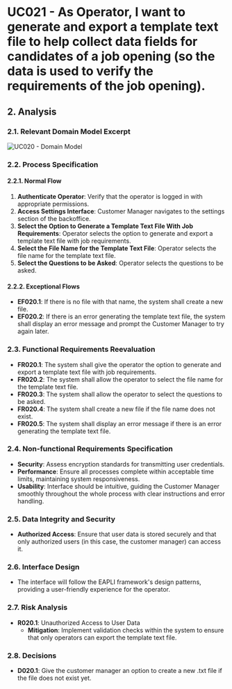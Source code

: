 # UC021 - As Operator, I want to generate and export a template text file to help collect data fields for candidates of a job opening (so the data is used to verify the requirements of the job opening).

## 2. Analysis

### 2.1. Relevant Domain Model Excerpt

![UC020 - Domain Model](svg/uc020-domain-model.svg)

### 2.2. Process Specification

#### 2.2.1. Normal Flow
1. **Authenticate Operator**: Verify that the operator is logged in with appropriate permissions.
2. **Access Settings Interface**: Customer Manager navigates to the settings section of the backoffice.
3. **Select the Option to Generate a Template Text File With Job Requirements**: Operator selects the option to generate and export a template text file with job requirements.
4. **Select the File Name for the Template Text File**: Operator selects the file name for the template text file.
5. **Select the Questions to be Asked**: Operator selects the questions to be asked.

#### 2.2.2. Exceptional Flows
- **EF020.1**: If there is no file with that name, the system shall create a new file.
- **EF020.2**: If there is an error generating the template text file, the system shall display an error message and prompt the Customer Manager to try again later.

### 2.3. Functional Requirements Reevaluation
- **FR020.1**: The system shall give the operator the option to generate and export a template text file with job requirements.
- **FR020.2**: The system shall allow the operator to select the file name for the template text file.
- **FR020.3**: The system shall allow the operator to select the questions to be asked.
- **FR020.4**: The system shall create a new file if the file name does not exist.
- **FR020.5**: The system shall display an error message if there is an error generating the template text file.

### 2.4. Non-functional Requirements Specification
- **Security**: Assess encryption standards for transmitting user credentials.
- **Performance**: Ensure all processes complete within acceptable time limits, maintaining system responsiveness.
- **Usability**: Interface should be intuitive, guiding the Customer Manager smoothly throughout the whole process with clear instructions and error handling.

### 2.5. Data Integrity and Security
- **Authorized Access**: Ensure that user data is stored securely and that only authorized users (in this case, the customer manager) can access it.

### 2.6. Interface Design
- The interface will follow the EAPLI framework's design patterns, providing a user-friendly experience for the operator.

### 2.7. Risk Analysis
- **R020.1**: Unauthorized Access to User Data
    - **Mitigation**: Implement validation checks within the system to ensure that only operators can export the template text file.

### 2.8. Decisions
- **D020.1**: Give the customer manager an option to create a new .txt file if the file does not exist yet.